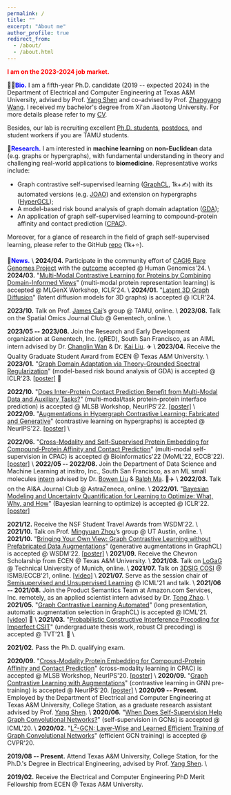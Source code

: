 ```yaml
---
permalink: /
title: ""
excerpt: "About me"
author_profile: true
redirect_from: 
  - /about/
  - /about.html
---
```


<span style="color:red">**I am on the 2023-2024 job market.**</span>

🧑‍🎓<span style="color:blue">**Bio.**</span> I am a fifth-year Ph.D. candidate (2019 -- expected 2024) in the Department of Electrical and Computer Engineering at Texas A&M University, advised by Prof. [Yang Shen](https://shen-lab.github.io) and co-advised by Prof. [Zhangyang Wang](https://vita-group.github.io/). I received my bachelor's degree from Xi'an Jiaotong University. For more details please refer to my [CV](https://yyou1996.github.io/files/yuning_cv.pdf).

Besides, our lab is recruiting excellent [Ph.D. students](https://shen-lab.github.io/Positions-TAMU-ECE-Shen.pdf), [postdocs](https://shen-lab.github.io/positions-201712.pdf), and student workers if you are TAMU students.
<!-- \\
<br /> -->

🧫<span style="color:blue">**Research.**</span> I am interested in **machine learning** on **non-Euclidean** data (e.g. graphs or hypergraphs), with fundamental understanding in theory and challenging real-world applications to **biomedicine**.
Representative works include:
- Graph contrastive self-supervised learning ([GraphCL](https://arxiv.org/abs/2010.13902), 1k+✍️) with its automated versions (e.g. [JOAO](https://arxiv.org/abs/2106.07594)) and extension on hypergraphs ([HyperGCL](https://arxiv.org/abs/2210.03801));
- A model-based risk bound analysis of graph domain adaptation ([GDA](https://openreview.net/forum?id=OysfLgrk8mk));
- An application of graph self-supervised learning to compound-protein affinity and contact prediction ([CPAC](https://www.biorxiv.org/content/10.1101/2022.07.18.500559v1)).

Moreover, for a glance of research in the field of graph self-supervised learning, please refer to the GitHub [repo](https://github.com/ChandlerBang/awesome-self-supervised-gnn) (1k+⭐).

<!-- (ii) heuristic self-supervision on graphs ([SS-GCNs](https://arxiv.org/abs/2006.09136)), -->
<!-- , [GraphCL-LP](https://arxiv.org/abs/2201.01702) -->


📰<span style="color:blue">**News.**</span> \\
**2024/04.** Participate in the community effort of [CAGI6 Rare Genomes Project](https://genomeinterpretation.org/cagi6-rgp.html) with the [outcome](https://www.medrxiv.org/content/10.1101/2023.08.02.23293212v1) accepted @ Human Genomics'24. \\
**2024/03.** "[Multi-Modal Contrastive Learning for Proteins by Combining Domain-Informed Views](https://openreview.net/forum?id=xDcTugulVV)" (multi-modal protein representation learning) is accepted @ MLGenX Workshop, ICLR'24. \\
**2024/01.** "[Latent 3D Graph Diffusion](https://openreview.net/forum?id=cXbnGtO0NZ)" (latent diffusion models for 3D graphs) is accepted @ ICLR'24.

**2023/10.** Talk on Prof. [James Cai](https://cailab-tamu.github.io/)’s group @ TAMU, online. \\
**2023/08.** Talk on the Spatial Omics Journal Club @ Genentech, online. \\
<!-- 🐰**2023/06.** Have a sweet time in [Genentech Gives Back](https://www.gene.com/good/giving/programs-volunteerism/gives-back) week. 💙 \\ -->
**2023/05 -- 2023/08.** Join the Research and Early Development organization at Genentech, Inc. (gRED), South San Francisco, as an AIML intern advised by Dr. [Changlin Wan](http://changlinwan.com/) & Dr. [Kai Liu](https://www.linkedin.com/in/kai-liu-5aa28914/). ✈️ \\
**2023/04.** Receive the Quality Graduate Student Award from ECEN @ Texas A&M University. \\
**2023/01.** "[Graph Domain Adaptation via Theory-Grounded Spectral Regularization](https://openreview.net/forum?id=OysfLgrk8mk)" (model-based risk bound analysis of GDA) is accepted @ ICLR'23. [[poster]](https://yyou1996.github.io/files/iclr2023_gda_poster.pdf) 🎉

**2022/10.** "[Does Inter-Protein Contact Prediction Benefit from Multi-Modal Data and Auxiliary Tasks?](https://www.biorxiv.org/content/10.1101/2022.11.29.518454v1)" (multi-modal/task protein-protein interface prediction) is accepted @ MLSB Workshop, NeurIPS'22. [[poster]](https://yyou1996.github.io/files/mlsb2022_protein_poster.pdf) \\
**2022/09.** "[Augmentations in Hypergraph Contrastive Learning: Fabricated and Generative](https://arxiv.org/abs/2210.03801)" (contrastive learning on hypergraphs) is accepted @ NeurIPS'22. [[poster]](https://yyou1996.github.io/files/neurips2022_hypergcl_poster.pdf) \\
<!-- 🐯**2022/07.** Happy [4th anniversary](https://www.linkedin.com/posts/insitro_the-past-four-years-would-not-have-been-possible-activity-6963918926535700480-eM2X?utm_source=linkedin_share&utm_medium=member_desktop_web) to insitro, Inc.! 🎂 \\ -->
**2022/06.** "[Cross-Modality and Self-Supervised Protein Embedding for Compound-Protein Affinity and Contact Prediction](https://www.biorxiv.org/content/10.1101/2022.07.18.500559v1)" (multi-modal self-supervision in CPAC) is accepted @ Bioinformatics'22 (MoML'22, ECCB'22). [[poster]](https://yyou1996.github.io/files/moml2022_cpac_poster.pdf) \\
**2022/05 -- 2022/08.** Join the Department of Data Science and Machine Learning at insitro, Inc., South San Francisco, as an ML small molecules [intern](https://www.linkedin.com/posts/insitro_machinelearning-activity-6954871600278097920-kEH-?utm_source=linkedin_share&utm_medium=member_desktop_web) advised by Dr. [Bowen Liu](https://scholar.google.com/citations?user=l_IWUOAAAAAJ&hl=en&oi=ao) & [Ralph Ma](https://www.linkedin.com/in/ralphma/). 🎉✈️ \\
**2022/03.** Talk on the AI&A Journal Club @ AstraZeneca, online. \\
**2022/01.** "[Bayesian Modeling and Uncertainty Quantification for Learning to Optimize: What, Why, and How](https://openreview.net/forum?id=EVVadRFRgL7)" (Bayesian learning to optimize) is accepted @ ICLR'22. [[poster]](https://yyou1996.github.io/files/iclr2022_bl2o_poster.pdf)

**2021/12.** Receive the NSF Student Travel Awards from WSDM'22. \\
**2021/10.** Talk on Prof. [Mingyuan Zhou](https://mingyuanzhou.github.io/index.html)’s group @ UT Austin, online. \\
**2021/10.** "[Bringing Your Own View: Graph Contrastive Learning without Prefabricated Data Augmentations](https://arxiv.org/abs/2201.01702)" (generative augmentations in GraphCL) is accepted @ WSDM'22. [[poster]](https://yyou1996.github.io/files/wsdm2022_graphcl_lp_poster.pdf) \\
**2021/09.** Receive the Chevron Scholarship from ECEN @ Texas A&M University. \\
**2021/08.** Talk on [LoGaG](https://hannes-stark.com/logag-reading-group) @ Technical University of Munich, online. \\
**2021/07.** Talk on [3DSIG COSI](https://www.iscb.org/cms_addon/conferences/ismbeccb2021/tracks/3dsig) @ ISMB/ECCB'21, online. [[video]](https://www.youtube.com/watch?v=lX1jSvi44uE) \\
**2021/07.** Serve as the session chair of [Semisupervised and Unsupervised Learning](https://icml.cc/Conferences/2021/Schedule?showParentSession=12101) @ ICML'21 and talk. \\
**2021/06 -- 2021/08.** Join the Product Semantics Team at Amazon.com Services, Inc. remotely, as an applied scientist intern advised by Dr. [Tong Zhao](https://scholar.google.com/citations?user=SSBJh9oAAAAJ&hl=en&oi=ao). \\
**2021/05.** "[Graph Contrastive Learning Automated](https://arxiv.org/abs/2106.07594)" (long presentation, automatic augmentation selection in GraphCL) is accepted @ ICML’21. [[video]](https://slideslive.com/38958634/graph-contrastive-learning-automated) 🎉 \\
**2021/03.** "[Probabilistic Constructive Interference Precoding for Imperfect CSIT](https://ieeexplore.ieee.org/document/9374108)" (undergraduate thesis work, robust CI precoding) is accepted @ TVT'21. 🎉 \\
<!-- 🐂**2021/02.** Survive [Texas winter storm](https://www.foxnews.com/us/texas-winter-storm-power-outage-snow-temperatures). 🥶 \\ -->
**2021/02.** Pass the Ph.D. qualifying exam.

<!-- 🐭**2020/12.** "[AR-Stock: Deep Augmented Relational Stock Prediction](https://aaai-kdf.github.io/kdf2021/assets/pdfs/KDF_21_paper_5.pdf)" (oral, GCNs in stock prediction) is accepted @ KDF Workshop, AAAI'21. \\ -->
**2020/09.** "[Cross-Modality Protein Embedding for Compound-Protein Affinity and Contact Prediction](https://www.biorxiv.org/content/10.1101/2020.11.29.403162v1)" (cross-modality learning in CPAC) is accepted @ MLSB Workshop, NeurIPS'20. [[poster]](https://yyou1996.github.io/files/mlsb2020_cpac_poster.pdf) \\
**2020/09.** "[Graph Contrastive Learning with Augmentations](https://arxiv.org/abs/2010.13902)" (contrastive learning in GNN pre-training) is accepted @ NeurIPS'20. [[poster]](https://yyou1996.github.io/files/neurips2020_graphcl_poster.pdf) \\
**2020/09 -- Present.** Employed by the Department of Electrical and Computer Engineering at Texas A&M University, College Station, as a graduate research assistant advised by Prof. [Yang Shen](https://shen-lab.github.io/). \\
**2020/06.** "[When Does Self-Supervision Help Graph Convolutional Networks?](https://arxiv.org/abs/2006.09136)" (self-supervision in GCNs) is accepted @ ICML'20. \\
**2020/02.** "[L<sup>2</sup>-GCN: Layer-Wise and Learned Efficient Training of Graph Convolutional Networks](https://arxiv.org/abs/2003.13606)" (efficient GCN training) is accepted @ CVPR'20.

**2019/08 -- Present.** Attend Texas A&M University, College Station, for the Ph.D.'s Degree in Electrical Engineering, advised by Prof. [Yang Shen](https://shen-lab.github.io/). \\
<!-- 🐖**2019/05 -- 2019/08.** Join [Intelligence SciencE and systEm Lab (iSEE)](https://www.isee-ai.cn/) in the School of Data and Computer Science at Sun Yet-Sen University, Guangzhou, as a voluntary research assistant advised by Prof. [Wei-Shi Zheng](https://www.isee-ai.cn/~zhwshi/). \\ -->
**2019/02.** Receive the Electrical and Computer Engineering PhD Merit Fellowship from ECEN @ Texas A&M University.

<!--  🐶**2018/09 -- 2019/04.** Join State Key Laboratory for Strength and Vibration of Mechanical Structures in the School of Aerospace Engineering at Xi'an Jiaotong University, Xi'an, as a voluntary research assistant advised by Dr. [Gangming Lv](http://gr.xjtu.edu.cn/web/gmlv/1) & Prof. [Guiyan Rong](http://gr.xjtu.edu.cn/web/yanguirong/1). \\
**2018/07 -- 2018/08.** Join [Optical+Biomedical Engineering Laboratory (OBEL)](http://obel.ee.uwa.edu.au/) in the School of Electrical, Electronic & Computer Engineering at the University of Western Australia, Perth, as a voluntary research assistant advised by Dr. [Karol Karnowski](https://scholar.google.com/citations?user=piE2NlMAAAAJ&hl=en&oi=ao) & Prof. [Barry Cense](https://scholar.google.com/citations?user=j88vA6YAAAAJ&hl=en&oi=ao). -->

<!-- 🐵**2016/12.** Receive 1st Prize in Shaanxi at Contemporary Undergraduate Mathematical Contest in Modeling from China Society for Industrial and Applied Mathematics. -->

<!-- 🐏**2015/08 -- 2019/06.** Attend Xi'an Jiaotong University, Xi'an, China, for the Bachelor's Degree in Information Engineering. ✈️ -->
